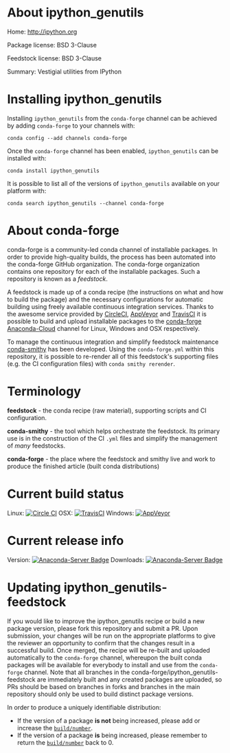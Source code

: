 About ipython_genutils
======================

Home: http://ipython.org

Package license: BSD 3-Clause

Feedstock license: BSD 3-Clause

Summary: Vestigial utilities from IPython



Installing ipython_genutils
===========================

Installing `ipython_genutils` from the `conda-forge` channel can be achieved by adding `conda-forge` to your channels with:

```
conda config --add channels conda-forge
```

Once the `conda-forge` channel has been enabled, `ipython_genutils` can be installed with:

```
conda install ipython_genutils
```

It is possible to list all of the versions of `ipython_genutils` available on your platform with:

```
conda search ipython_genutils --channel conda-forge
```


About conda-forge
=================

conda-forge is a community-led conda channel of installable packages.
In order to provide high-quality builds, the process has been automated into the
conda-forge GitHub organization. The conda-forge organization contains one repository
for each of the installable packages. Such a repository is known as a *feedstock*.

A feedstock is made up of a conda recipe (the instructions on what and how to build
the package) and the necessary configurations for automatic building using freely
available continuous integration services. Thanks to the awesome service provided by
[CircleCI](https://circleci.com/), [AppVeyor](http://www.appveyor.com/)
and [TravisCI](https://travis-ci.org/) it is possible to build and upload installable
packages to the [conda-forge](https://anaconda.org/conda-forge)
[Anaconda-Cloud](http://docs.anaconda.org/) channel for Linux, Windows and OSX respectively.

To manage the continuous integration and simplify feedstock maintenance
[conda-smithy](http://github.com/conda-forge/conda-smithy) has been developed.
Using the ``conda-forge.yml`` within this repository, it is possible to re-render all of
this feedstock's supporting files (e.g. the CI configuration files) with ``conda smithy rerender``.


Terminology
===========

**feedstock** - the conda recipe (raw material), supporting scripts and CI configuration.

**conda-smithy** - the tool which helps orchestrate the feedstock.
                   Its primary use is in the construction of the CI ``.yml`` files
                   and simplify the management of *many* feedstocks.

**conda-forge** - the place where the feedstock and smithy live and work to
                  produce the finished article (built conda distributions)

Current build status
====================

Linux: [![Circle CI](https://circleci.com/gh/conda-forge/ipython_genutils-feedstock.svg?style=shield)](https://circleci.com/gh/conda-forge/ipython_genutils-feedstock)
OSX: [![TravisCI](https://travis-ci.org/conda-forge/ipython_genutils-feedstock.svg?branch=master)](https://travis-ci.org/conda-forge/ipython_genutils-feedstock)
Windows: [![AppVeyor](https://ci.appveyor.com/api/projects/status/github/conda-forge/ipython_genutils-feedstock?svg=True)](https://ci.appveyor.com/project/conda-forge/ipython-genutils-feedstock/branch/master)

Current release info
====================
Version: [![Anaconda-Server Badge](https://anaconda.org/conda-forge/ipython_genutils/badges/version.svg)](https://anaconda.org/conda-forge/ipython_genutils)
Downloads: [![Anaconda-Server Badge](https://anaconda.org/conda-forge/ipython_genutils/badges/downloads.svg)](https://anaconda.org/conda-forge/ipython_genutils)


Updating ipython_genutils-feedstock
===================================

If you would like to improve the ipython_genutils recipe or build a new
package version, please fork this repository and submit a PR. Upon submission,
your changes will be run on the appropriate platforms to give the reviewer an
opportunity to confirm that the changes result in a successful build. Once
merged, the recipe will be re-built and uploaded automatically to the
`conda-forge` channel, whereupon the built conda packages will be available for
everybody to install and use from the `conda-forge` channel.
Note that all branches in the conda-forge/ipython_genutils-feedstock are
immediately built and any created packages are uploaded, so PRs should be based
on branches in forks and branches in the main repository should only be used to
build distinct package versions.

In order to produce a uniquely identifiable distribution:
 * If the version of a package **is not** being increased, please add or increase
   the [``build/number``](http://conda.pydata.org/docs/building/meta-yaml.html#build-number-and-string).
 * If the version of a package **is** being increased, please remember to return
   the [``build/number``](http://conda.pydata.org/docs/building/meta-yaml.html#build-number-and-string)
   back to 0.
